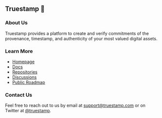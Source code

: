 ## Truestamp 👋


### About Us

Truestamp provides a platform to create and verify commitments of the provenance, timestamp, and authenticity of your most valued digital assets.

### Learn More

* [Homepage](https://www.truestamp.com)
* [Docs](https://docs.truestamp.com)
* [Repositories](https://github.com/orgs/truestamp/repositories)
* [Discussions](https://github.com/orgs/truestamp/discussions)
* [Public Roadmap](https://github.com/orgs/truestamp/projects/1/views/2)

### Contact Us

Feel free to reach out to us by email at [support@truestamp.com](mailto:support@truestamp.com) or on Twitter at [@truestamp](https://twitter.com/truestamp).

